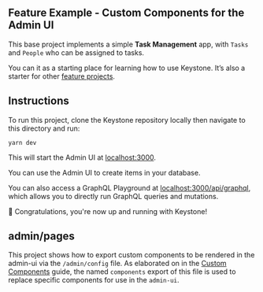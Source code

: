 ## Feature Example - Custom Components for the Admin UI

This base project implements a simple **Task Management** app, with `Tasks` and `People` who can be assigned to tasks.

You can it as a starting place for learning how to use Keystone.
It’s also a starter for other [feature projects](../).

## Instructions

To run this project, clone the Keystone repository locally then navigate to this directory and run:

```shell
yarn dev
```

This will start the Admin UI at [localhost:3000](http://localhost:3000).

You can use the Admin UI to create items in your database.

You can also access a GraphQL Playground at [localhost:3000/api/graphql](http://localhost:3000/api/graphql), which allows you to directly run GraphQL queries and mutations.

🚀 Congratulations, you're now up and running with Keystone!

## admin/pages

This project shows how to export custom components to be rendered in the admin-ui via the `/admin/config` file. As elaborated on in the [Custom Components](https://keystonejs.com/docs/guides/custom-admin-ui-components) guide, the named `components` export of this file is used to replace specific components for use in the `admin-ui`.
